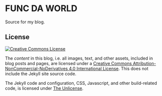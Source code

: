 # FUNC DA WORLD

Source for my blog.

## License

<a rel="license" href="http://creativecommons.org/licenses/by-nc-nd/4.0/"><img
alt="Creative Commons License" style="border-width:0"
src="https://i.creativecommons.org/l/by-nc-nd/4.0/88x31.png" /></a>

The _content_ in this blog, i.e. all images, text, and other assets, included
in blog posts and pages, are licensed under a <a rel="license"
href="http://creativecommons.org/licenses/by-nc-nd/4.0/">Creative Commons
Attribution-NonCommercial-NoDerivatives 4.0 International License</a>. This
does not include the Jekyll site source code.

The Jekyll code and configuration, CSS, Javascript, and other build-related
code, is licensed under [The Unlicense](LICENSE).
